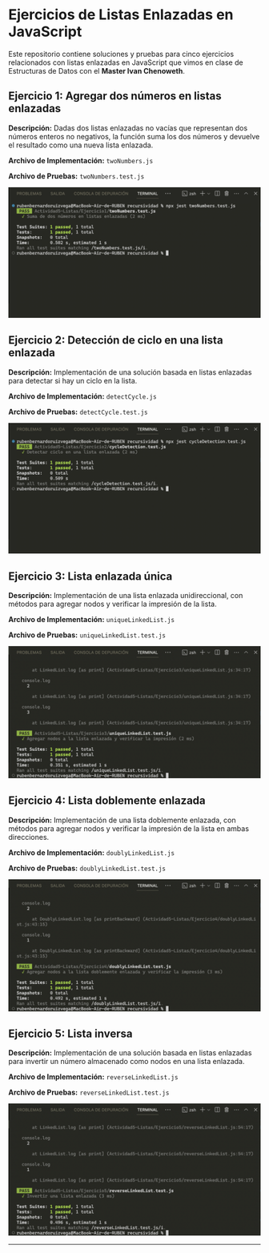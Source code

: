 # Ejercicios de Listas Enlazadas en JavaScript

Este repositorio contiene soluciones y pruebas para cinco ejercicios relacionados con listas enlazadas en JavaScript que vimos en clase de Estructuras de Datos con el **Master Ivan Chenoweth**.

## Ejercicio 1: Agregar dos números en listas enlazadas

**Descripción:** Dadas dos listas enlazadas no vacías que representan dos números enteros no negativos, la función suma los dos números y devuelve el resultado como una nueva lista enlazada.

**Archivo de Implementación:** `twoNumbers.js`

**Archivo de Pruebas:** `twoNumbers.test.js`

![Alt text](<Ejercicio1/Captura de Pantalla 2023-11-12 a la(s) 9.59.20.png>)

## Ejercicio 2: Detección de ciclo en una lista enlazada

**Descripción:** Implementación de una solución basada en listas enlazadas para detectar si hay un ciclo en la lista.

**Archivo de Implementación:** `detectCycle.js`

**Archivo de Pruebas:** `detectCycle.test.js`

![Alt text](<Ejercicio2/Captura de Pantalla 2023-11-12 a la(s) 10.04.57.png>)

## Ejercicio 3: Lista enlazada única

**Descripción:** Implementación de una lista enlazada unidireccional, con métodos para agregar nodos y verificar la impresión de la lista.

**Archivo de Implementación:** `uniqueLinkedList.js`

**Archivo de Pruebas:** `uniqueLinkedList.test.js`

![Alt text](<Ejercicio3/Captura de Pantalla 2023-11-12 a la(s) 10.13.08.png>)

## Ejercicio 4: Lista doblemente enlazada

**Descripción:** Implementación de una lista doblemente enlazada, con métodos para agregar nodos y verificar la impresión de la lista en ambas direcciones.

**Archivo de Implementación:** `doublyLinkedList.js`

**Archivo de Pruebas:** `doublyLinkedList.test.js`

![Alt text](<Ejercicio4/Captura de Pantalla 2023-11-12 a la(s) 10.23.13.png>)

## Ejercicio 5: Lista inversa

**Descripción:** Implementación de una solución basada en listas enlazadas para invertir un número almacenado como nodos en una lista enlazada.

**Archivo de Implementación:** `reverseLinkedList.js`

**Archivo de Pruebas:** `reverseLinkedList.test.js`

![Alt text](<Ejercicio5/Captura de Pantalla 2023-11-12 a la(s) 16.14.02.png>)

---
